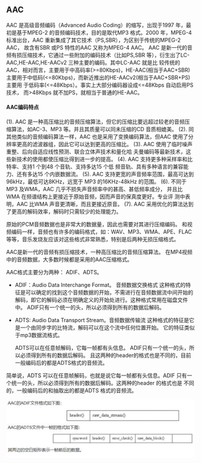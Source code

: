 ## AAC

AAC 是高级音频编码（Advanced Audio Coding）的缩写，出现于1997 年，最
初是基于MPEG-2 的音频编码技术，目的是取代MP3 格式。2000 年，MPEG-4
标准出台，AAC 重新集成了其它技术（PS,SBR），为区别于传统的MPEG-2 AAC，
故含有SBR 或PS 特性的AAC 又称为MPEG-4 AAC。
AAC 是新一代的音频有损压缩技术，它通过一些附加的编码技术（比如PS,SBR
等），衍生出了LC-AAC,HE-AAC,HE-AACv2 三种主要的编码。其中LC-AAC 就是比
较传统的AAC，相对而言，主要用于中高码率(>=80Kbps)，HE-AAC(相当于AAC+SBR)
主要用于中低码(<=80Kbps)，而新近推出的HE-AACv2(相当于AAC+SBR+PS)主要用
于低码率(<=48Kbps）。事实上大部分编码器设成<=48Kbps 自动启用PS 技术，
而>48Kbps 就不加PS，就相当于普通的HE-AAC。

#### AAC编码特点
(1). AAC 是一种高压缩比的音频压缩算法，但它的压缩比要远超过较老的音频压
缩算法，如AC-3、MP3 等。并且其质量可以同未压缩的CD 音质相媲美。
(2). 同其他类似的音频编码算法一样，AAC 也是采用了变换编码算法，但AAC
使用了分辨率更高的滤波器组，因此它可以达到更高的压缩比。
(3). AAC 使用了临时噪声重整、后向自适应线性预测、联合立体声技术和量化哈
夫曼编码等最新技术，这些新技术的使用都使压缩比得到进一步的提高。
(4). AAC 支持更多种采样率和比特率、支持1 个到48 个音轨、支持多达15 个低
频音轨、具有多种语言的兼容能力、还有多达15 个内嵌数据流。
(5). AAC 支持更宽的声音频率范围，最高可达到96kHz，最低可达8KHz，远宽于
MP3 的16KHz-48kHz 的范围。
(6). 不同于MP3 及WMA，AAC 几乎不损失声音频率中的甚高、甚低频率成分，
并且比WMA 在频谱结构上更接近于原始音频，因而声音的保真度更好。专业评
测中表明，AAC 比WMA 声音更清晰，而且更接近原音。
(7). AAC 采用优化的算法达到了更高的解码效率，解码时只需较少的处理能力。



原始的PCM音频数据也是非常大的数据量，因此也需要对其进行压缩编码。
和视频编码一样，音频也有许多的编码格式，如：WAV、MP3、WMA、APE、FLAC等等，音乐发烧友应该对这些格式非常熟悉，特别是后两种无损压缩格式。

AAC是新一代的音频有损压缩技术，一种高压缩比的音频压缩算法。
在MP4视频中的音频数据，大多数时候都是采用的AAC压缩格式。

AAC格式主要分为两种： ADIF、ADTS。

- ADIF：Audio Data Interchange Format。 音频数据交换格式
    这种格式的特征是可以确定的找到这个音频数据的开始，不需进行在音频数据流中间开始的解码，即它的解码必须在明确定义的开始处进行。这种格式常用在磁盘文件中。
    ADIF只有一个统一的头，所以必须得到所有的数据后解码。
- ADTS: Audio Data Transport Stream。音频数据传输流
    这种格式的特征是它是一个由同步字的比特流，解码可以在这个流中任何位置开始。
    它的特征类似于mp3数据流格式。

    ADTS可以在任意帧解码，它每一帧都有头信息。
    ADIF只有一个统一的头，所以必须得到所有的数据后解码。
且这两种的header的格式也是不同的，目前一般编码后的都是ADTS格式的音频流。 

简单说，ADTS 可以在任意帧解码，也就是说它每一帧都有头信息。ADIF 只有一个统一的头，所以必须得到所有的数据后解码。这两种的header 的格式也是
不同的，一般编码后的和抽取出的都是ADTS 格式的音频流。


![Image](https://raw.githubusercontent.com/CharonChui/Pictures/master/AAC_ADIF_ADTS_1.jpg?raw=true)


